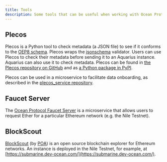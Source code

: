 ```yaml
---
title: Tools
description: Some tools that can be useful when working with Ocean Protocol.
---
```


## Plecos

Plecos is a Python tool to check metadata (a JSON file) to see if it conforms to the [OEP8 schema](https://github.com/oceanprotocol/OEPs/tree/master/8). Plecos wraps the [jsonschema](https://github.com/Julian/jsonschema) validator. Users can use Plecos to check their metadata before sending it to an Aquarius instance. Aquarius can also use it to check metadata. Plecos can be found in [the Plecos repository on GitHub](https://github.com/oceanprotocol/plecos) and as [a Python package in PyPI](https://pypi.org/project/plecos/).

<repo name="Plecos"></repo>

Plecos can be used in a microservice to facilitate data onboarding, as described in the [plecos_service repository](https://github.com/oceanprotocol/plecos_service).

## Faucet Server

The [Ocean Protocol Faucet Server](https://github.com/oceanprotocol/faucet) is a microservice that allows users to request Ether for a particular Ethereum network (e.g. the Nile Testnet).

## BlockScout

[BlockScout](https://github.com/poanetwork/blockscout) (by [POA](https://poa.network/)) is an open source blockchain explorer for Ethereum networks. An instance is deployed in the Nile Testnet, for example, at [https://submarine.dev-ocean.com/](https://submarine.dev-ocean.com/).
